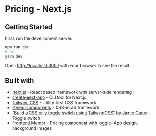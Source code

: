 # Pricing - Next.js

## Getting Started

First, run the development server:

```bash
npm run dev
# or
yarn dev
```

Open [http://localhost:3000](http://localhost:3000) with your browser to see the result.

## Built with

- [Next.js](https://github.com/vercel/next.js/) - React based framework with server-side rendering
- [create-next-app](https://github.com/vercel/next.js/tree/canary/packages/create-next-app) - CLI tool for Next.js
- [Tailwind CSS](https://github.com/tailwindlabs/tailwindcss) - Utility-first CSS framework
- [styled-components](https://github.com/styled-components/styled-components) - CSS-in-JS framework
- ["Build a CSS only toggle switch using TailwindCSS" by Jamie Carter](https://medium.com/front-end-weekly/build-a-css-only-toggle-switch-using-tailwindcss-d2739882934) - Toggle switch
- [Frontend Mentor - Pricing component with toggle](https://github.com/frontendmentorio/pricing-component-with-toggle)- App design, background images
